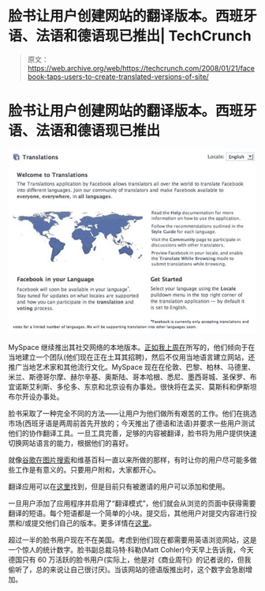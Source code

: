 # 脸书让用户创建网站的翻译版本。西班牙语、法语和德语现已推出| TechCrunch

> 原文：<https://web.archive.org/web/https://techcrunch.com/2008/01/21/facebook-taps-users-to-create-translated-versions-of-site/>

# 脸书让用户创建网站的翻译版本。西班牙语、法语和德语现已推出

![](img/7216f3d06a6e038105edc22f5a739e6b.png)

MySpace 继续推出其社交网络的本地版本。[正如我上周在](https://web.archive.org/web/20230226014812/https://techcrunch.com/2008/01/18/myspace-russia-quietly-launches-myspace-turkey-coming/)所写的，他们倾向于在当地建立一个团队(他们现在正在土耳其招聘)，然后不仅用当地语言建立网站，还推广当地艺术家和其他流行文化。MySpace 现在在伦敦、巴黎、柏林、马德里、米兰、斯德哥尔摩、赫尔辛基、奥斯陆、哥本哈根、悉尼、墨西哥城、圣保罗、布宜诺斯艾利斯、多伦多、东京和北京设有办事处。很快将在孟买、莫斯科和伊斯坦布尔开设办事处。

脸书采取了一种完全不同的方法——让用户为他们做所有艰苦的工作。他们在挑选市场(西班牙语是两周前首先开放的；今天推出了德语和法语)并要求一些用户测试他们的协作翻译工具。一旦工具完善，足够的内容被翻译，脸书将为用户提供快速切换网站语言的能力，根据他们的喜好。

就像[谷歌在图片搜索](https://web.archive.org/web/20230226014812/https://techcrunch.com/2006/09/01/google-image-labeler/)和维基百科一直以来所做的那样，有时让你的用户尽可能多做些工作是有意义的。只要用户附和，大家都开心。

翻译应用可以在[这里](https://web.archive.org/web/20230226014812/http://www.facebook.com/translations/)找到，但是目前只有被邀请的用户可以添加和使用。

一旦用户添加了应用程序并启用了“翻译模式”，他们就会从浏览的页面中获得需要翻译的短语。每个短语都是一个简单的小块。提交后，其他用户对提交内容进行投票和/或提交他们自己的版本。更多详情在[这里](https://web.archive.org/web/20230226014812/http://www.facebook.com/translations/?help)。

超过一半的脸书用户现在不在美国。考虑到他们现在都需要用英语浏览网站，这是一个惊人的统计数字。脸书副总裁马特·科勒(Matt Cohler)今天早上告诉我，今天德国只有 60 万活跃的脸书用户(实际上，他是对《商业周刊》的记者说的，但我偷听了，总的来说让自己很讨厌)。当该网站的德语版推出时，这个数字会急剧增加。